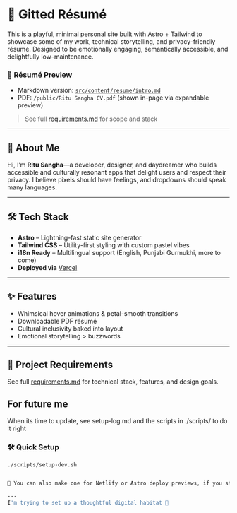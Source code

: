 # 💫 Gitted Résumé

This is a playful, minimal personal site built with Astro + Tailwind to showcase some of my work, technical storytelling, and privacy-friendly résumé. Designed to be emotionally engaging, semantically accessible, and delightfully low-maintenance.

### 📎 Résumé Preview

- Markdown version: [`src/content/resume/intro.md`](src/content/resume/intro.md)
- PDF: `/public/Ritu Sangha CV.pdf` (shown in-page via expandable preview)

> See full [requirements.md](requirements.md) for scope and stack

---

## 👋 About Me

Hi, I’m **Ritu Sangha**—a developer, designer, and daydreamer who builds accessible and culturally resonant apps that delight users and respect their privacy. I believe pixels should have feelings, and dropdowns should speak many languages.

---

## 🛠️ Tech Stack

- **Astro** – Lightning-fast static site generator
- **Tailwind CSS** – Utility-first styling with custom pastel vibes
- **i18n Ready** – Multilingual support (English, Punjabi Gurmukhi, more to come)
- **Deployed via** [Vercel](https://vercel.com/)

---

## ✨ Features

- Whimsical hover animations & petal-smooth transitions  
- Downloadable PDF résumé  
- Cultural inclusivity baked into layout  
- Emotional storytelling > buzzwords  

---
## 📜 Project Requirements

See full [requirements.md](requirements.md) for technical stack, features, and design goals.

## For future me

When its time to update, see setup-log.md and the scripts in ./scripts/ to do it right

### 🛠 Quick Setup

```bash
./scripts/setup-dev.sh


🌟 You can also make one for Netlify or Astro deploy previews, if you start working with them.

---
I'm trying to set up a thoughtful digital habitat 🌼

